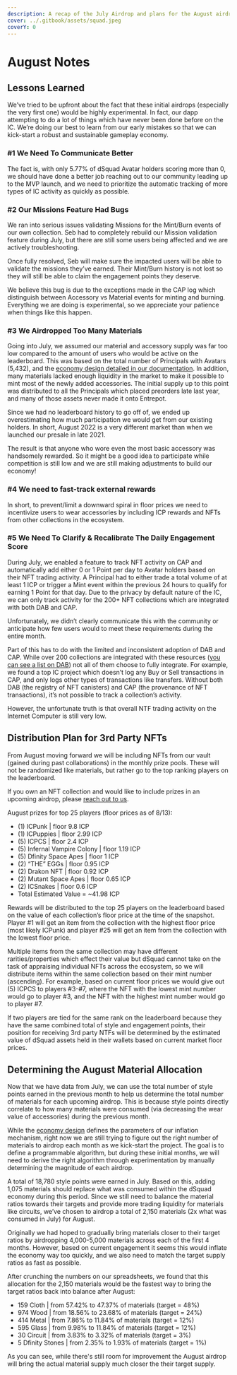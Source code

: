 ```yaml
---
description: A recap of the July Airdrop and plans for the August airdrop
cover: ../.gitbook/assets/squad.jpeg
coverY: 0
---
```


# August Notes

## Lessons Learned
We’ve tried to be upfront about the fact that these initial airdrops (especially the very first one) would be highly experimental. In fact, our dapp attempting to do a lot of things which have never been done before on the IC. We’re doing our best to learn from our early mistakes so that we can kick-start a robust and sustainable gameplay economy.

### #1 We Need To Communicate Better
The fact is, with only 5.77% of dSquad Avatar holders scoring more than 0, we should have done a better job reaching out to our community leading up to the MVP launch, and we need to prioritize the automatic tracking of more types of IC activity as quickly as possible. 

### #2 Our Missions Feature Had Bugs
We ran into serious issues validating Missions for the Mint/Burn events of our own collection. Seb had to completely rebuild our Mission validation feature during July, but there are still some users being affected and we are actively troubleshooting.

Once fully resolved, Seb will make sure the impacted users will be able to validate the missions they’ve earned. Their Mint/Burn history is not lost so they will still be able to claim the engagement points they deserve.

We believe this bug is due to the exceptions made in the CAP log which distinguish between Accessory vs Material events for minting and burning. Everything we are doing is experimental, so we appreciate your patience when things like this happen.

### #3 We Airdropped Too Many Materials
Going into July, we assumed our material and accessory supply was far too low compared to the amount of users who would be active on the leaderboard. This was based on the total number of Principals with Avatars (5,432), and the [economy design detailed in our documentation](https://dsquad.gitbook.io/docs/earn/economy-design#leaderboard-and-rewards). In addition, many materials lacked enough liquidity in the market to make it possible to mint most of the newly added accessories. The initial supply up to this point was distributed to all the Principals which placed preorders late last year, and many of those assets never made it onto Entrepot.

Since we had no leaderboard history to go off of, we ended up overestimating how much participation we would get from our existing holders. In short, August 2022 is a very different market than when we launched our presale in late 2021.

The result is that anyone who wore even the most basic accessory was handsomely rewarded. So it might be a good idea to participate while competition is still low and we are still making adjustments to build our economy!

### #4 We need to fast-track external rewards
In short, to prevent/limit a downward spiral in floor prices we need to incentivize users to wear accessories by including ICP rewards and NFTs from other collections in the ecosystem.

### #5 We Need To Clarify & Recalibrate The Daily Engagement Score
During July, we enabled a feature to track NFT activity on CAP and automatically add either 0 or 1 Point per day to Avatar holders based on their NFT trading activity. A Principal had to either trade a total volume of at least 1 ICP or trigger a Mint event within the previous 24 hours to qualify for earning 1 Point for that day. Due to the privacy by default nature of the IC, we can only track activity for the 200+ NFT collections which are integrated with both DAB and CAP. 

Unfortunately, we didn’t clearly communicate this with the community or anticipate how few users would to meet these requirements during the entire month. 

Part of this has to do with the limited and inconsistent adoption of DAB and CAP. While over 200 collections are integrated with these resources ([you can see a list on DAB](https://dab.ooo/nfts/)) not all of them choose to fully integrate. For example, we found a top IC project which doesn’t log any Buy or Sell transactions in CAP, and only logs other types of transactions like transfers. Without both DAB (the registry of NFT canisters) and CAP (the provenance of NFT transactions), it’s not possible to track a collection’s activity.

However, the unfortunate truth is that overall NTF trading activity on the Internet Computer is still very low.

## Distribution Plan for 3rd Party NFTs
From August moving forward we will be including NFTs from our vault (gained during past collaborations) in the monthly prize pools. These will not be randomized like materials, but rather go to the top ranking players on the leaderboard.

If you own an NFT collection and would like to include prizes in an upcoming airdrop, please [reach out to us](https://x3ul6-2aaaa-aaaah-abjda-cai.ic0.app/partners).

August prizes for top 25 players (floor prices as of 8/13):
- (1) ICPunk | floor 9.8 ICP
- (1) ICPuppies | floor 2.99 ICP
- (5) ICPCS | floor 2.4 ICP
- (5) Infernal Vampire Colony | floor 1.19 ICP
- (5) Dfinity Space Apes | floor 1 ICP
- (2) “THE” EGGs | floor 0.95 ICP
- (2) Drakon NFT | floor 0.92 ICP
- (2) Mutant Space Apes | floor 0.65 ICP
- (2) ICSnakes | floor 0.6 ICP
- Total Estimated Value = ~41.98 ICP

Rewards will be distributed to the top 25 players on the leaderboard based on the value of each collection’s floor price at the time of the snapshot. Player #1 will get an item from the collection with the highest floor price (most likely ICPunk) and player #25 will get an item from the collection with the lowest floor price. 

Multiple items from the same collection may have different rarities/properties which effect their value but dSquad cannot take on the task of appraising individual NFTs across the ecosystem, so we will distribute items within the same collection based on their mint number (ascending). For example, based on current floor prices we would give out (5) ICPCS to players #3-#7, where the NFT with the lowest mint number would go to player #3, and the NFT with the highest mint number would go to player #7. 

If two players are tied for the same rank on the leaderboard because they have the same combined total of style and engagement points, their position for receiving 3rd party NTFs will be determined by the estimated value of dSquad assets held in their wallets based on current market floor prices.

## Determining the August Material Allocation
Now that we have data from July, we can use the total number of style points earned in the previous month to help us determine the total number of materials for each upcoming airdrop. This is because style points directly correlate to how many materials were consumed (via decreasing the wear value of accessories) during the previous month.

While the [economy design](https://dsquad.gitbook.io/docs/earn/economy-design) defines the parameters of our inflation mechanism, right now we are still trying to figure out the right number of materials to airdrop each month as we kick-start the project. The goal is to define a programmable algorithm, but during these initial months, we will need to derive the right algorithm through experimentation by manually determining the magnitude of each airdrop.

A total of 18,780 style points were earned in July. Based on this, adding 1,075 materials should replace what was consumed within the dSquad economy during this period. Since we still need to balance the material ratios towards their targets and provide more trading liquidity for materials like circuits, we’ve chosen to airdrop a total of 2,150 materials (2x what was consumed in July) for August.

Originally we had hoped to gradually bring materials closer to their target ratios by airdropping 4,000-5,000 materials across each of the first 4 months. However, based on current engagement it seems this would inflate the economy way too quickly, and we also need to match the target supply ratios as fast as possible.

After crunching the numbers on our spreadsheets, we found that this allocation for the 2,150 materials would be the fastest way to bring the target ratios back into balance after August:
- 159 Cloth | from 57.42% to 47.37% of materials (target = 48%)
- 974 Wood | from 18.56% to 23.68% of materials (target = 24%)
- 414 Metal | from 7.86% to 11.84% of materials (target = 12%)
- 595 Glass | from 9.98% to 11.84% of materials (target = 12%)
- 30 Circuit | from 3.83% to 3.32% of materials (target = 3%)
- 5 Dfinity Stones | from 2.35% to 1.93% of materials (target = 1%)

As you can see, while there's still room for improvement the August airdrop will bring the actual material supply much closer the their target supply.

